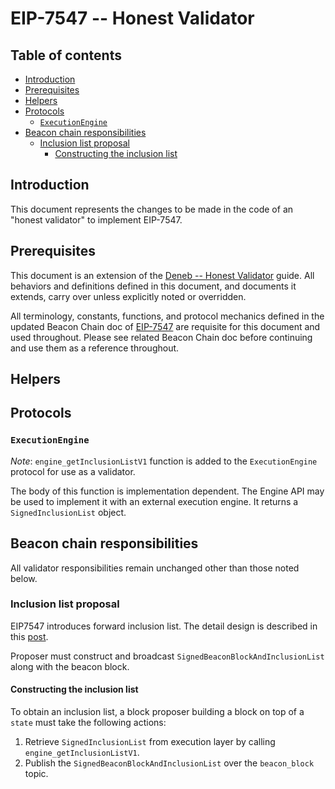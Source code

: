 # EIP-7547 -- Honest Validator

## Table of contents

<!-- TOC -->
<!-- START doctoc generated TOC please keep comment here to allow auto update -->
<!-- DON'T EDIT THIS SECTION, INSTEAD RE-RUN doctoc TO UPDATE -->

- [Introduction](#introduction)
- [Prerequisites](#prerequisites)
- [Helpers](#helpers)
- [Protocols](#protocols)
  - [`ExecutionEngine`](#executionengine)
- [Beacon chain responsibilities](#beacon-chain-responsibilities)
  - [Inclusion list proposal](#inclusion-list-proposal)
    - [Constructing the inclusion list](#constructing-the-inclusion-list)

<!-- END doctoc generated TOC please keep comment here to allow auto update -->
<!-- /TOC -->

## Introduction

This document represents the changes to be made in the code of an "honest validator" to implement EIP-7547.

## Prerequisites

This document is an extension of the [Deneb -- Honest Validator](../../deneb/validator.md) guide.
All behaviors and definitions defined in this document, and documents it extends, carry over unless explicitly noted or overridden.

All terminology, constants, functions, and protocol mechanics defined in the updated Beacon Chain doc of [EIP-7547](./beacon-chain.md) are requisite for this document and used throughout.
Please see related Beacon Chain doc before continuing and use them as a reference throughout.

## Helpers

## Protocols

### `ExecutionEngine`

*Note*: `engine_getInclusionListV1` function is added to the `ExecutionEngine` protocol for use as a validator.

The body of this function is implementation dependent. The Engine API may be used to implement it with an external execution engine. It returns a `SignedInclusionList` object.


## Beacon chain responsibilities

All validator responsibilities remain unchanged other than those noted below.

### Inclusion list proposal

EIP7547 introduces forward inclusion list. The detail design is described in this [post](https://ethresear.ch/t/no-free-lunch-a-new-inclusion-list-design/16389).

Proposer must construct and broadcast `SignedBeaconBlockAndInclusionList` along with the beacon block.

#### Constructing the inclusion list

To obtain an inclusion list, a block proposer building a block on top of a `state` must take the following actions:

1. Retrieve `SignedInclusionList` from execution layer by calling `engine_getInclusionListV1`.
2. Publish the `SignedBeaconBlockAndInclusionList` over the `beacon_block` topic.


